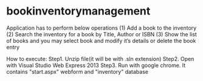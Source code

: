 # bookinventorymanagement
Application has to perform below operations 
(1) Add a book to the inventory 
(2) Search the inventory for a book by Title, Author or ISBN 
(3) Show the list of books and you may select book and modify it’s details or delete the book entry

How to execute:
Step1. Unzip file(it will be with .sln extension)
Step2. Open with Visual Studio Web Express 2013
Step3. Run with google chrome.
It contains "start.aspx" webform and "inventory" database
